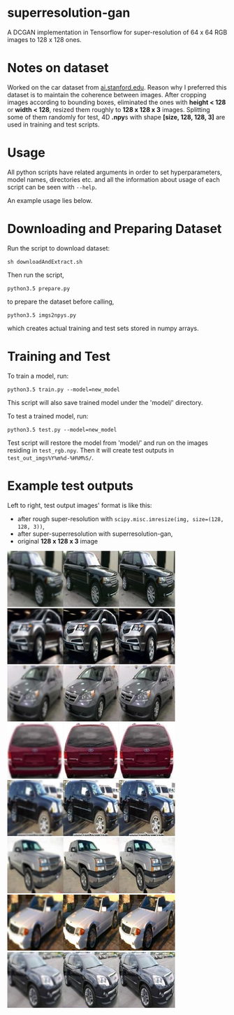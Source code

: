 # superresolution-gan
A DCGAN implementation in Tensorflow for super-resolution of 64 x 64 RGB images to 128 x 128 ones.

# Notes on dataset

Worked on the car dataset from [ai.stanford.edu](http://ai.stanford.edu/~jkrause/cars/car_dataset.html).
Reason why I preferred this dataset is to maintain the coherence between images.
After cropping images according to bounding boxes, eliminated the ones with **height < 128** or **width < 128**, resized them roughly to **128 x 128 x 3** images.
Splitting some of them randomly for test, 4D **.npy**s with shape **[size, 128, 128, 3]** are used in training and test scripts.

# Usage

All python scripts have related arguments in order to set hyperparameters, model names, directories etc. and all the information about usage of each script can be seen with ```--help```.

An example usage lies below.

# Downloading and Preparing Dataset

Run the script to download dataset:

```
sh downloadAndExtract.sh
```

Then run the script,

```
python3.5 prepare.py
```

to prepare the dataset before calling,

```
python3.5 imgs2npys.py
```

which creates actual training and test sets stored in numpy arrays.

# Training and Test

To train a model, run:

```
python3.5 train.py --model=new_model
```

This script will also save trained model under the 'model/'  directory.

To test a trained model, run:

```
python3.5 test.py --model=new_model
```

Test script will restore the model from 'model/' and run on the images residing in ```test_rgb.npy```.
Then it will create test outputs in ```test_out_imgs%Y%m%d-%H%M%S/```. 

# Example test outputs

Left to right, test output images' format is like this:
 - after rough super-resolution with ```scipy.misc.imresize(img, size=(128, 128, 3))```,
 - after super-superresolution with superresolution-gan,
 - original **128 x 128 x 3** image
 
 ![](example_test_imgs/img0.png)
 ![](example_test_imgs/img1.png)
 ![](example_test_imgs/img2.png)
 ![](example_test_imgs/img3.png)
 ![](example_test_imgs/img4.png)
 ![](example_test_imgs/img5.png)
 ![](example_test_imgs/img6.png)
 ![](example_test_imgs/img7.png)

